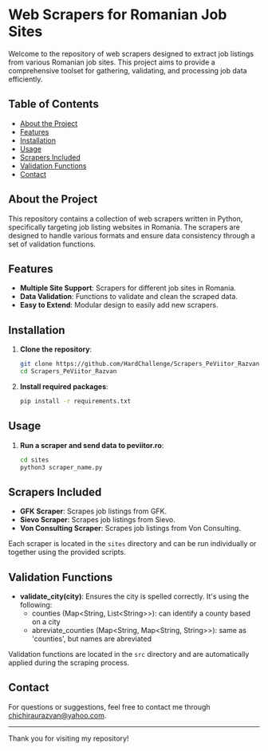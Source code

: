 # Web Scrapers for Romanian Job Sites

Welcome to the repository of web scrapers designed to extract job listings from various Romanian job sites. This project aims to provide a comprehensive toolset for gathering, validating, and processing job data efficiently.

## Table of Contents

- [About the Project](#about-the-project)
- [Features](#features)
- [Installation](#installation)
- [Usage](#usage)
- [Scrapers Included](#scrapers-included)
- [Validation Functions](#validation-functions)
- [Contact](#contact)

## About the Project

This repository contains a collection of web scrapers written in Python, specifically targeting job listing websites in Romania. The scrapers are designed to handle various formats and ensure data consistency through a set of validation functions.

## Features

- **Multiple Site Support**: Scrapers for different job sites in Romania.
- **Data Validation**: Functions to validate and clean the scraped data.
- **Easy to Extend**: Modular design to easily add new scrapers.

## Installation

1. **Clone the repository**:
    ```sh
    git clone https://github.com/HardChallenge/Scrapers_PeViitor_Razvan.git
    cd Scrapers_PeViitor_Razvan
    ```

2. **Install required packages**:
    ```sh
    pip install -r requirements.txt
    ```

## Usage

1. **Run a scraper and send data to peviitor.ro**:
     ```sh
    cd sites
    python3 scraper_name.py
    ```


## Scrapers Included

- **GFK Scraper**: Scrapes job listings from GFK.
- **Sievo Scraper**: Scrapes job listings from Sievo.
- **Von Consulting Scraper**: Scrapes job listings from Von Consulting.

Each scraper is located in the `sites` directory and can be run individually or together using the provided scripts.

## Validation Functions

- **validate_city(city)**: Ensures the city is spelled correctly. It's using the following:
     - counties (Map<String, List\<String>>): can identify a county based on a city
     - abreviate_counties (Map<String, Map\<String, String>>): same as 'counties', but names are abreviated

Validation functions are located in the `src` directory and are automatically applied during the scraping process.

## Contact

For questions or suggestions, feel free to contact me through [chichiraurazvan@yahoo.com](mailto:chichiraurazvan@yahoo.com).

---

Thank you for visiting my repository!
